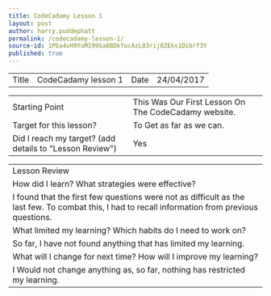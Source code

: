 ```yaml
---
title: CodeCadamy Lesson 1
layout: post
author: harry.puddephatt
permalink: /codecadamy-lesson-1/
source-id: 1Pba4vH9YoMI99Sa8BDkfocAzL83rij0ZEks1Dibrf3Y
published: true
---
```

<table>
  <tr>
    <td>Title</td>
    <td>CodeCadamy lesson 1</td>
    <td>Date</td>
    <td>24/04/2017</td>
  </tr>
</table>


<table>
  <tr>
    <td>Starting Point</td>
    <td>This Was Our First Lesson On The CodeCadamy website.</td>
  </tr>
  <tr>
    <td>Target for this lesson?</td>
    <td>To Get as far as we can.</td>
  </tr>
  <tr>
    <td>Did I reach my target? 
(add details to "Lesson Review")</td>
    <td> Yes</td>
  </tr>
</table>


<table>
  <tr>
    <td>Lesson Review</td>
  </tr>
  <tr>
    <td>How did I learn? What strategies were effective? </td>
  </tr>
  <tr>
    <td>I found that the first few questions were not as difficult as the last few. To combat this, I had to recall information from previous questions.</td>
  </tr>
  <tr>
    <td>What limited my learning? Which habits do I need to work on? </td>
  </tr>
  <tr>
    <td>So far, I have not found anything that has limited my learning.</td>
  </tr>
  <tr>
    <td>What will I change for next time? How will I improve my learning?</td>
  </tr>
  <tr>
    <td>I Would not change anything as, so far, nothing has restricted my learning.</td>
  </tr>
</table>


